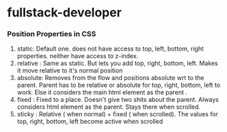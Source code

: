 # fullstack-developer

### Position Properties in CSS

1. static: Default one. does not have access to top, left, bottom, right properties. neither have access to z-index.
2. relative : Same as static. But lets you add top, right, bottom, left. Makes it move relative to it's normal position
3. absolute: Removes from the flow and positions absolute wrt to the parent. Parent has to be relative or absolute for top, right, bottom, left to work. Else it considers the main html element as the  parent .
4. fixed : Fixed to a place. Doesn't give two shits about the parent. Always considers html element as the parent. Stays there when scrolled.
5. sticky : Relative ( when normal) + fixed ( when scrolled). The values for top, right, bottom, left become active when scrolled


